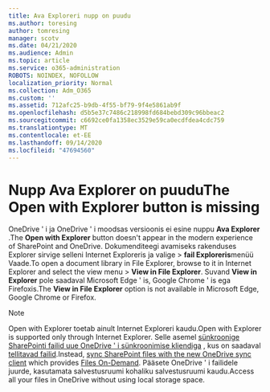 ```yaml
---
title: Ava Exploreri nupp on puudu
ms.author: toresing
author: tomresing
manager: scotv
ms.date: 04/21/2020
ms.audience: Admin
ms.topic: article
ms.service: o365-administration
ROBOTS: NOINDEX, NOFOLLOW
localization_priority: Normal
ms.collection: Adm_O365
ms.custom: ''
ms.assetid: 712afc25-b9db-4f55-bf79-9f4e5861ab9f
ms.openlocfilehash: d5b5e37c7486c218998fd684bebd309c96bbeac2
ms.sourcegitcommit: c6692ce0fa1358ec3529e59ca0ecdfdea4cdc759
ms.translationtype: MT
ms.contentlocale: et-EE
ms.lasthandoff: 09/14/2020
ms.locfileid: "47694560"
---
```

# <a name="the-open-with-explorer-button-is-missing"></a><span data-ttu-id="8e273-102">Nupp Ava Explorer on puudu</span><span class="sxs-lookup"><span data-stu-id="8e273-102">The Open with Explorer button is missing</span></span>

<span data-ttu-id="8e273-103">OneDrive ' i ja OneDrive ' i moodsas versioonis ei esine nuppu **Ava Explorer** .</span><span class="sxs-lookup"><span data-stu-id="8e273-103">The **Open with Explorer** button doesn't appear in the modern experience of SharePoint and OneDrive.</span></span> <span data-ttu-id="8e273-104">Dokumenditeegi avamiseks rakenduses Explorer sirvige selleni Internet Exploreris ja valige \> **fail Exploreris**menüü Vaade.</span><span class="sxs-lookup"><span data-stu-id="8e273-104">To open a document library in File Explorer, browse to it in Internet Explorer and select the view menu \> **View in File Explorer**.</span></span> <span data-ttu-id="8e273-105">Suvand **View in Explorer** pole saadaval Microsoft Edge ' is, Google Chrome ' is ega Firefoxis.</span><span class="sxs-lookup"><span data-stu-id="8e273-105">The **View in File Explorer** option is not available in Microsoft Edge, Google Chrome or Firefox.</span></span> 
  
> [!NOTE]
> <span data-ttu-id="8e273-106">Open with Explorer toetab ainult Internet Exploreri kaudu.</span><span class="sxs-lookup"><span data-stu-id="8e273-106">Open with Explorer is supported only through Internet Explorer.</span></span> <span data-ttu-id="8e273-107">Selle asemel [sünkroonige SharePointi failid uue OneDrive ' i sünkroonimise kliendiga](https://support.office.com/article/6de9ede8-5b6e-4503-80b2-6190f3354a88.aspx) , kus on saadaval [tellitavad failid](https://support.office.com/article/0e6860d3-d9f3-4971-b321-7092438fb38e.aspx).</span><span class="sxs-lookup"><span data-stu-id="8e273-107">Instead, [sync SharePoint files with the new OneDrive sync client](https://support.office.com/article/6de9ede8-5b6e-4503-80b2-6190f3354a88.aspx) which provides [Files On-Demand](https://support.office.com/article/0e6860d3-d9f3-4971-b321-7092438fb38e.aspx).</span></span> <span data-ttu-id="8e273-108">Pääsete OneDrive ' i failidele juurde, kasutamata salvestusruumi kohaliku salvestusruumi kaudu.</span><span class="sxs-lookup"><span data-stu-id="8e273-108">Access all your files in OneDrive without using local storage space.</span></span> 
  

